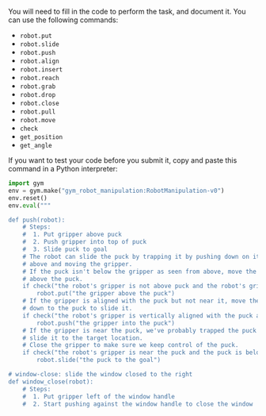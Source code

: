 

You will need to fill in the code to perform the task, and document it.
You can use the following commands:

 - `robot.put`
 - `robot.slide`
 - `robot.push`
 - `robot.align`
 - `robot.insert`
 - `robot.reach`
 - `robot.grab`
 - `robot.drop`
 - `robot.close`
 - `robot.pull`
 - `robot.move`
 - `check`
 - `get_position`
 - `get_angle`

If you want to test your code before you submit it, copy and paste this command in a Python interpreter:

```python
import gym
env = gym.make("gym_robot_manipulation:RobotManipulation-v0")
env.reset()
env.eval("""

def push(robot):
    # Steps:
    #  1. Put gripper above puck
    #  2. Push gripper into top of puck
    #  3. Slide puck to goal
    # The robot can slide the puck by trapping it by pushing down on it from
    # above and moving the gripper.
    # If the puck isn't below the gripper as seen from above, move the gripper
    # above the puck.
    if check("the robot's gripper is not above puck and the robot's gripper is not vertically aligned with the puck"):
        robot.put("the gripper above the puck")
    # If the gripper is aligned with the puck but not near it, move the gripper
    # down to the puck to slide it.
    if check("the robot's gripper is vertically aligned with the puck and the robot's gripper is not near puck"):
        robot.push("the gripper into the puck")
    # If the gripper is near the puck, we've probably trapped the puck and can
    # slide it to the target location.
    # Close the gripper to make sure we keep control of the puck.
    if check("the robot's gripper is near the puck and the puck is below the robot's gripper"):
        robot.slide("the puck to the goal")

# window-close: slide the window closed to the right
def window_close(robot):
    # Steps:
    #  1. Put gripper left of the window handle
    #  2. Start pushing against the window handle to close the window
  
